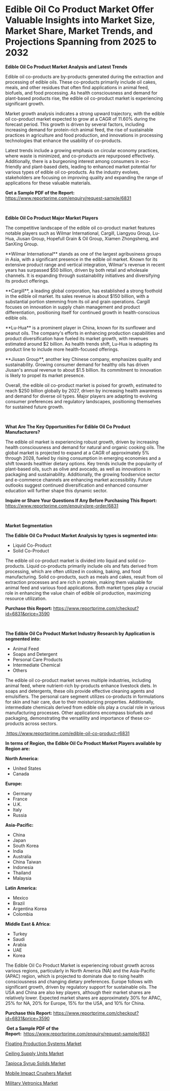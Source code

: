 <p><h1>Edible Oil Co Product Market Offer Valuable Insights into Market Size, Market Share, Market Trends, and Projections Spanning from 2025 to 2032</h1></p><p><strong>Edible Oil Co Product Market Analysis and Latest Trends</strong></p>
<p><p>Edible oil co-products are by-products generated during the extraction and processing of edible oils. These co-products primarily include oil cakes, meals, and other residues that often find applications in animal feed, biofuels, and food processing. As health consciousness and demand for plant-based products rise, the edible oil co-product market is experiencing significant growth.</p><p>Market growth analysis indicates a strong upward trajectory, with the edible oil co-product market expected to grow at a CAGR of 11.60% during the forecast period. This growth is driven by several factors, including increasing demand for protein-rich animal feed, the rise of sustainable practices in agriculture and food production, and innovations in processing technologies that enhance the usability of co-products.</p><p>Latest trends include a growing emphasis on circular economy practices, where waste is minimized, and co-products are repurposed effectively. Additionally, there is a burgeoning interest among consumers in eco-friendly and plant-based diets, leading to enhanced market potential for various types of edible oil co-products. As the industry evolves, stakeholders are focusing on improving quality and expanding the range of applications for these valuable materials.</p></p>
<p><strong>Get a Sample PDF of the Report:&nbsp;</strong> <a href="https://www.reportprime.com/enquiry/request-sample/6831?utm_campaign=3185&utm_medium=2&utm_source=Github&utm_content=ia&utm_term=19032025&utm_id=edible-oil-co-product">https://www.reportprime.com/enquiry/request-sample/6831</a></p>
<p>&nbsp;</p>
<p><strong>Edible Oil Co Product Major Market Players</strong></p>
<p><p>The competitive landscape of the edible oil co-product market features notable players such as Wilmar International, Cargill, Liangyou Group, Lu-Hua, Jiusan Group, Hopefull Grain & Oil Group, Xiamen Zhongsheng, and SanXing Group. </p><p>**Wilmar International** stands as one of the largest agribusiness groups in Asia, with a significant presence in the edible oil market. Known for its extensive product range and vertical integration, Wilmar's revenue in recent years has surpassed $50 billion, driven by both retail and wholesale channels. It is expanding through sustainability initiatives and diversifying its product offerings.</p><p>**Cargill**, a leading global corporation, has established a strong foothold in the edible oil market. Its sales revenue is about $150 billion, with a substantial portion stemming from its oil and grain operations. Cargill focuses on innovation in supply chain management and product differentiation, positioning itself for continued growth in health-conscious edible oils.</p><p>**Lu-Hua** is a prominent player in China, known for its sunflower and peanut oils. The company's efforts in enhancing production capabilities and product diversification have fueled its market growth, with revenues estimated around $2 billion. As health trends shift, Lu-Hua is adapting its product line to include more health-focused offerings.</p><p>**Jiusan Group**, another key Chinese company, emphasizes quality and sustainability. Growing consumer demand for healthy oils has driven Jiusan's annual revenue to about $1.5 billion. Its commitment to innovation is likely to propel its market presence.</p><p>Overall, the edible oil co-product market is poised for growth, estimated to reach $250 billion globally by 2027, driven by increasing health awareness and demand for diverse oil types. Major players are adapting to evolving consumer preferences and regulatory landscapes, positioning themselves for sustained future growth.</p></p>
<p>&nbsp;</p>
<p><strong>What Are The Key Opportunities For Edible Oil Co Product Manufacturers?</strong></p>
<p><p>The edible oil market is experiencing robust growth, driven by increasing health consciousness and demand for natural and organic cooking oils. The global market is projected to expand at a CAGR of approximately 5% through 2028, fueled by rising consumption in emerging economies and a shift towards healthier dietary options. Key trends include the popularity of plant-based oils, such as olive and avocado, as well as innovations in packaging and sustainability. Additionally, the growing foodservice sector and e-commerce channels are enhancing market accessibility. Future outlooks suggest continued diversification and enhanced consumer education will further shape this dynamic sector.</p></p>
<p><strong>Inquire or Share Your Questions If Any Before Purchasing This Report:</strong> <a href="https://www.reportprime.com/enquiry/pre-order/6831?utm_campaign=3185&utm_medium=2&utm_source=Github&utm_content=ia&utm_term=19032025&utm_id=edible-oil-co-product">https://www.reportprime.com/enquiry/pre-order/6831</a></p>
<p>&nbsp;</p>
<p><strong>Market Segmentation</strong></p>
<p><strong>The Edible Oil Co Product Market Analysis by types is segmented into:</strong></p>
<p><ul><li>Liquid Co-Product</li><li>Solid Co-Product</li></ul></p>
<p><p>The edible oil co-product market is divided into liquid and solid co-products. Liquid co-products primarily include oils and fats derived from processing, which are often utilized in cooking, baking, and food manufacturing. Solid co-products, such as meals and cakes, result from oil extraction processes and are rich in protein, making them valuable for animal feed and various food applications. Both market types play a crucial role in enhancing the value chain of edible oil production, maximizing resource utilization.</p></p>
<p><strong>Purchase this Report:&nbsp;</strong><a href="https://www.reportprime.com/checkout?id=6831&price=3590&utm_campaign=3185&utm_medium=2&utm_source=Github&utm_content=ia&utm_term=19032025&utm_id=edible-oil-co-product">https://www.reportprime.com/checkout?id=6831&price=3590</a></p>
<p>&nbsp;</p>
<p><strong>The Edible Oil Co Product Market Industry Research by Application is segmented into:</strong></p>
<p><ul><li>Animal Feed</li><li>Soaps and Detergent</li><li>Personal Care Products</li><li>Intermediate Chemical</li><li>Others</li></ul></p>
<p><p>The edible oil co-product market serves multiple industries, including animal feed, where nutrient-rich by-products enhance livestock diets. In soaps and detergents, these oils provide effective cleaning agents and emulsifiers. The personal care segment utilizes co-products in formulations for skin and hair care, due to their moisturizing properties. Additionally, intermediate chemicals derived from edible oils play a crucial role in various manufacturing processes. Other applications encompass biofuels and packaging, demonstrating the versatility and importance of these co-products across sectors.</p></p>
<p><a href="https://www.reportprime.com/edible-oil-co-product-r6831?utm_campaign=3185&utm_medium=2&utm_source=Github&utm_content=ia&utm_term=19032025&utm_id=edible-oil-co-product">&nbsp;https://www.reportprime.com/edible-oil-co-product-r6831</a></p>
<p><strong>In terms of Region, the Edible Oil Co Product Market Players available by Region are:</strong></p>
<p>
    <p> <strong> North America: </strong>
        <ul>
            <li>United States</li>
            <li>Canada</li>
        </ul>
        </p> 
    <p> <strong> Europe: </strong>
        <ul>
            <li>Germany</li>
            <li>France</li>
            <li>U.K.</li>
            <li>Italy</li>
            <li>Russia</li>
        </ul>
        </p> 
    <p> <strong> Asia-Pacific: </strong>
        <ul>
            <li>China</li>
            <li>Japan</li>
            <li>South Korea</li>
            <li>India</li>
            <li>Australia</li>
            <li>China Taiwan</li>
            <li>Indonesia</li>
            <li>Thailand</li>
            <li>Malaysia</li>
        </ul>
        </p> 
    <p> <strong> Latin America: </strong>
        <ul>
            <li>Mexico</li>
            <li>Brazil</li>
            <li>Argentina Korea</li>
            <li>Colombia</li>
        </ul>
        </p> 
    <p> <strong> Middle East & Africa: </strong>
        <ul>
            <li>Turkey</li>
            <li>Saudi</li>
            <li>Arabia</li>
            <li>UAE</li>
            <li>Korea</li>
        </ul>
    </p>
    </p>
<p><p>The Edible Oil Co Product Market is experiencing robust growth across various regions, particularly in North America (NA) and the Asia-Pacific (APAC) region, which is projected to dominate due to rising health consciousness and changing dietary preferences. Europe follows with significant growth, driven by regulatory support for sustainable oils. The USA and China are also key players, although their market shares are relatively lower. Expected market shares are approximately 30% for APAC, 25% for NA, 20% for Europe, 15% for the USA, and 10% for China.</p></p>
<p><strong>Purchase this Report: </strong><a href="https://www.reportprime.com/checkout?id=6831&price=3590&utm_campaign=3185&utm_medium=2&utm_source=Github&utm_content=ia&utm_term=19032025&utm_id=edible-oil-co-product">https://www.reportprime.com/checkout?id=6831&price=3590</a></p>
<p>&nbsp;<strong>Get a Sample PDF of the Report:&nbsp;&nbsp;</strong><a href="https://www.reportprime.com/enquiry/request-sample/6831?utm_campaign=3185&utm_medium=2&utm_source=Github&utm_content=ia&utm_term=19032025&utm_id=edible-oil-co-product">https://www.reportprime.com/enquiry/request-sample/6831</a></p>
<p><strong></strong></p>
<p><p><a href="https://www.linkedin.com/pulse/floating-production-systems-market-outlook-from-2025-2032-trends-6famf?utm_campaign=3185&utm_medium=2&utm_source=Github&utm_content=ia&utm_term=19032025&utm_id=edible-oil-co-product">Floating Production Systems Market</a></p><p><a href="https://www.linkedin.com/pulse/latest-trends-applications-growth-forecast-global-ceiling-supply-cyl5f?utm_campaign=3185&utm_medium=2&utm_source=Github&utm_content=ia&utm_term=19032025&utm_id=edible-oil-co-product">Ceiling Supply Units Market</a></p><p><a href="https://github.com/yosenadhler/Market-Research-Report-List-1/blob/main/tapioca-syrup-solids-market.md?utm_campaign=3185&utm_medium=2&utm_source=Github&utm_content=ia&utm_term=19032025&utm_id=edible-oil-co-product">Tapioca Syrup Solids Market</a></p><p><a href="https://www.linkedin.com/pulse/mobile-impact-crushers-market-research-report-provides-comprehensive-tmdke?utm_campaign=3185&utm_medium=2&utm_source=Github&utm_content=ia&utm_term=19032025&utm_id=edible-oil-co-product">Mobile Impact Crushers Market</a></p><p><a href="https://www.linkedin.com/pulse/evolvingmilitary-vetronics-marketdynamics-types-applications-ypzke?utm_campaign=3185&utm_medium=2&utm_source=Github&utm_content=ia&utm_term=19032025&utm_id=edible-oil-co-product">Military Vetronics Market</a></p></p>
